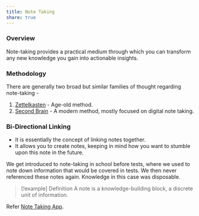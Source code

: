 ```yaml
---
title: Note Taking
share: true
---
```


### Overview

Note-taking provides a practical medium through which you can transform any new knowledge you gain into actionable insights.

### Methodology

There are generally two broad but similar families of thought regarding note-taking - 

1. [Zettelkasten](./Zettelkasten.md) - Age-old method.
1. [Second Brain](./Second%20Brain.md) - A modern method, mostly focused on digital note taking.

### Bi-Directional Linking

* It is essentially the concept of linking notes together.
* It allows you to create notes, keeping in mind how you want to stumble upon this note in the future.

We get introduced to note-taking in school before tests, where we used to note down information that would be covered in tests. We then never referenced these notes again. Knowledge in this case was disposable.

 > 
 > \[!example\] Definition
 > A note is a knowledge-building block, a discrete unit of information.

Refer [Note Taking App](./Note%20Taking%20App.md).
